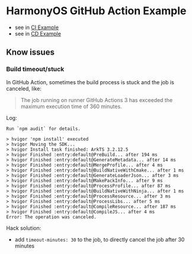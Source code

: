 # HarmonyOS GitHub Action Example

- see in [CI Example](.github/workflows/ci.yml)
- see in [CD Example](.github/workflows/cd.yml)

## Know issues

### Build timeout/stuck

In GitHub Action, sometimes the build process is stuck and the job is canceled, like:

> The job running on runner GitHub Actions 3 has exceeded the maximum execution time of 360 minutes.

Log:

```
Run `npm audit` for details.

> hvigor 'npm install' executed
> hvigor Moving the SDK...
> hvigor Install task finished: ArkTS 3.2.12.5
> hvigor Finished :entry:default@PreBuild... after 194 ms 
> hvigor Finished :entry:default@GenerateMetadata... after 14 ms 
> hvigor Finished :entry:default@MergeProfile... after 4 ms 
> hvigor Finished :entry:default@BuildNativeWithCmake... after 1 ms 
> hvigor Finished :entry:default@GenerateLoaderJson... after 3 ms 
> hvigor Finished :entry:default@MakePackInfo... after 9 ms 
> hvigor Finished :entry:default@ProcessProfile... after 87 ms 
> hvigor Finished :entry:default@BuildNativeWithNinja... after 1 ms 
> hvigor Finished :entry:default@ProcessResource... after 3 ms 
> hvigor Finished :entry:default@ProcessLibs... after 5 ms 
> hvigor Finished :entry:default@CompileResource... after 187 ms 
> hvigor Finished :entry:default@CompileJS... after 4 ms 
Error: The operation was canceled.
```

Hack solution:

- add `timeout-minutes: 30` to the job, to directly cancel the job after 30 minutes

